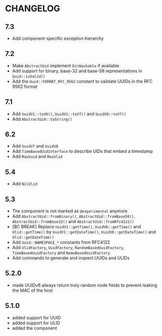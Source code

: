 CHANGELOG
=========

7.3
---

 * Add component-specific exception hierarchy

7.2
---

 * Make `AbstractUid` implement `Ds\Hashable` if available
 * Add support for binary, base-32 and base-58 representations in `Uuid::isValid()`
 * Add the `Uuid::FORMAT_RFC_9562` constant to validate UUIDs in the RFC 9562 format

7.1
---

 * Add `UuidV1::toV6()`, `UuidV1::toV7()` and `UuidV6::toV7()`
 * Add `AbstractUid::toString()`

6.2
---

 * Add `UuidV7` and `UuidV8`
 * Add `TimeBasedUidInterface` to describe UIDs that embed a timestamp
 * Add `MaxUuid` and `MaxUlid`

5.4
---

 * Add `NilUlid`

5.3
---

 * The component is not marked as `@experimental` anymore
 * Add `AbstractUid::fromBinary()`, `AbstractUid::fromBase58()`, `AbstractUid::fromBase32()` and `AbstractUid::fromRfc4122()`
 * [BC BREAK] Replace `UuidV1::getTime()`, `UuidV6::getTime()` and `Ulid::getTime()` by `UuidV1::getDateTime()`, `UuidV6::getDateTime()` and `Ulid::getDateTime()`
 * Add `Uuid::NAMESPACE_*` constants from RFC4122
 * Add `UlidFactory`, `UuidFactory`, `RandomBasedUuidFactory`, `TimeBasedUuidFactory` and `NameBasedUuidFactory`
 * Add commands to generate and inspect UUIDs and ULIDs

5.2.0
-----

 * made UUIDv6 always return truly random node fields to prevent leaking the MAC of the host

5.1.0
-----

 * added support for UUID
 * added support for ULID
 * added the component
